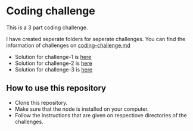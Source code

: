 # Coding challenge

This is a 3 part coding challenge.

I have created seperate folders for seperate challenges.
You can find the information of challenges on [coding-challenge.md](/coding-challenge.md)


- Solution for challenge-1 is [here](/challenge-1)
- Solution for challenge-2 is [here](/challenge-2/)
- Solution for challenge-3 is [here](/challenge-3/)


## How to use this repository

- Clone this repository.
- Make sure that the node is installed on your computer.
- Follow the instructions that are given on respectiove directories of the challenges.